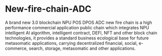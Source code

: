 # New-fire-chain-ADC
A brand new 3.0 blockchain NPU POS DPOS
ADC new fire chain is a high performance commercial application public chain which integrates NPU intelligent AI algorithm, intelligent contract, DEFI, NFT and other block chain technologies, it provides a standard business ecological base for future metasomatic applications, carrying decentralized financial, social, e-commerce, search, storage, metasomatic and other applications.
